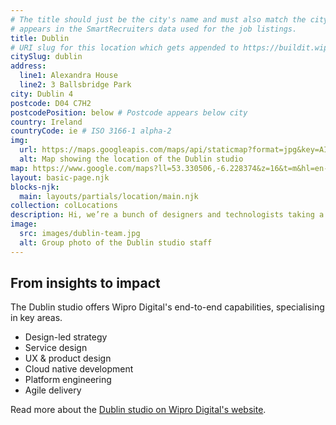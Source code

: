 ```yaml
---
# The title should just be the city's name and must also match the city name as it
# appears in the SmartRecruiters data used for the job listings.
title: Dublin
# URI slug for this location which gets appended to https://buildit.wiprodigital.com/thing/studio/[xx]/
citySlug: dublin
address:
  line1: Alexandra House
  line2: 3 Ballsbridge Park
city: Dublin 4
postcode: D04 C7H2
postcodePosition: below # Postcode appears below city
country: Ireland
countryCode: ie # ISO 3166-1 alpha-2
img: 
  url: https://maps.googleapis.com/maps/api/staticmap?format=jpg&key=AIzaSyAa-P3u_B9zTs_DJ_dXRK5og7r3_n7vlT0&maptype=roadmap&scale=2&size=425x300&markers=53.33044103386714,-6.228172585833819&zoom=15
  alt: Map showing the location of the Dublin studio
map: https://www.google.com/maps?ll=53.330506,-6.228374&z=16&t=m&hl=en-US&gl=GB&mapclient=embed&cid=3233598717796492272
layout: basic-page.njk
blocks-njk:
  main: layouts/partials/location/main.njk
collection: colLocations
description: Hi, we’re a bunch of designers and technologists taking a cross-functional lens to thorny problems.
image:
  src: images/dublin-team.jpg
  alt: Group photo of the Dublin studio staff
---
```

## From insights to impact
The Dublin studio offers Wipro Digital's end-to-end capabilities,
specialising in key areas.

* Design-led strategy
* Service design
* UX & product design
* Cloud native development
* Platform engineering
* Agile delivery

Read more about the [Dublin studio on Wipro Digital's website](https://wiprodigital.com/get-in-touch/wipro-digital-dublin/).